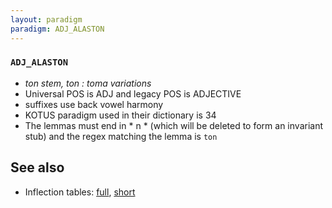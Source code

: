 ```yaml
---
layout: paradigm
paradigm: ADJ_ALASTON
---
```

### ` ADJ_ALASTON `

* _ton stem, ton : toma variations_
* Universal POS is ADJ and legacy POS is ADJECTIVE
* suffixes use back vowel harmony
* KOTUS paradigm used in their dictionary is 34
* The lemmas must end in * n * (which will be deleted to form an invariant stub) and the regex matching the lemma is ` ton `

## See also

* Inflection tables: [full](gen/A/alaston.html), [short](gen/A/alaston_wikt.html)

